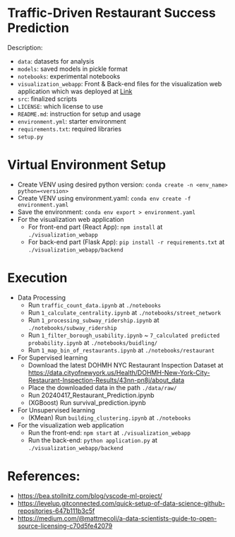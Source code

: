# Traffic-Driven Restaurant Success Prediction

Description:

- `data`: datasets for analysis
- `models`: saved models in pickle format
- `notebooks`: experimental notebooks
- `visualization_webapp`: Front & Back-end files for the visualization web application which was deployed at [Link](https://teamgigo.netlify.app/)
- `src`: finalized scripts
- `LICENSE`: which license to use
- `README.md`: instruction for setup and usage
- `environment.yml`: starter environment
- `requirements.txt`: required libraries
- `setup.py`

# Virtual Environment Setup

- Create VENV using desired python version: `conda create -n <env_name> python=<version>`
- Create VENV using environment.yaml: `conda env create -f environment.yaml`
- Save the environment: `conda env export > environment.yaml`
- For the visualization web application
  - For front-end part (React App): `npm install` at `./visualization_webapp`
  - For back-end part (Flask App): `pip install -r requirements.txt` at `./visualization_webapp/backend`

# Execution

- Data Processing
  - Run `traffic_count_data.ipynb` at `./notebooks`
  - Run `1_calculate_centrality.ipynb` at `./notebooks/street_network`
  - Run `1_processing_subway_ridership.ipynb` at `./notebooks/subway_ridership`
  - Run `1_filter_borough_usability.ipynb` ~ `7_calculated predicted probability.ipynb` at `./notebooks/buidling/`
  - Run `1_map_bin_of_restaurants.ipynb` at `./notebooks/restaurant`
- For Supervised learning
  - Download the latest DOHMH NYC Restaurant Inspection Dataset at https://data.cityofnewyork.us/Health/DOHMH-New-York-City-Restaurant-Inspection-Results/43nn-pn8j/about_data
  - Place the downloaded data in the path `./data/raw/`
  - Run 20240417_Restaurant_Prediction.ipynb
  - (XGBoost) Run survival_prediction.ipynb
- For Unsupervised learning
  - (KMean) Run `building_clustering.ipynb` at `./notebooks`
- For the visualization web application
  - Run the front-end: `npm start` at `./visualization_webapp`
  - Run the back-end: `python application.py` at `./visualization_webapp/backend`

# References:

- https://bea.stollnitz.com/blog/vscode-ml-project/
- https://levelup.gitconnected.com/quick-setup-of-data-science-github-repositories-647b111b3c5f
- https://medium.com/@mattmecoli/a-data-scientists-guide-to-open-source-licensing-c70d5fe42079
